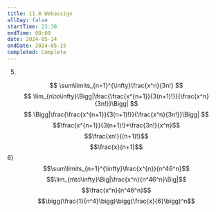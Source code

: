```yaml
---
title: 11.8 Webassign
allDay: false
startTime: 23:30
endTime: 00:00
date: 2024-05-14
endDate: 2024-05-15
completed: Complete
---
```

5)
$$
\sum\limits_{n=1}^{\infty}\frac{x^n}{3n!}
$$
$$
\lim_{n\to\infty}\Bigg|\frac{\frac{x^{n+1}}{3(n+1)!}}{\frac{x^n}{3n!}}\Bigg|
$$
$$
\Bigg|\frac{\frac{x^{n+1}}{3(n+1)!}}{\frac{x^n}{3n!}}\Bigg|
$$
$$\frac{x^{n+1}}{3(n+1)!}*\frac{3n!}{x^n}$$
$$\frac{xn!}{(n+1)!}$$
$$\frac{x}{n+1}$$
6)
$$\sum\limits_{n=1}^{\infty}\frac{x^{n}}{n^46^n}$$
$$\lim_{n\to\infty}\Big|\frac{x^n}{n^46^n}\Big|$$
$$\frac{x^n}{n^46^n}$$
$$\bigg(\frac{1}{n^4}\bigg)\bigg(\frac{x}{6}\bigg)^n$$
